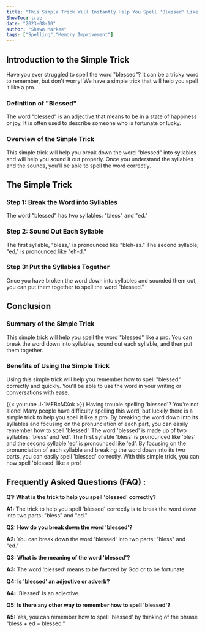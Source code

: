 ```yaml
---
title: "This Simple Trick Will Instantly Help You Spell 'Blessed' Like a Pro!"
ShowToc: true 
date: "2023-08-10"
author: "Shawn Markee" 
tags: ["Spelling","Memory Improvement"]
---
```

## Introduction to the Simple Trick

Have you ever struggled to spell the word "blessed"? It can be a tricky word to remember, but don't worry! We have a simple trick that will help you spell it like a pro. 

### Definition of "Blessed"

The word "blessed" is an adjective that means to be in a state of happiness or joy. It is often used to describe someone who is fortunate or lucky. 

### Overview of the Simple Trick 

This simple trick will help you break down the word "blessed" into syllables and will help you sound it out properly. Once you understand the syllables and the sounds, you'll be able to spell the word correctly. 

## The Simple Trick

### Step 1: Break the Word into Syllables 

The word "blessed" has two syllables: "bless" and "ed." 

### Step 2: Sound Out Each Syllable 

The first syllable, "bless," is pronounced like "bleh-ss." The second syllable, "ed," is pronounced like "eh-d." 

### Step 3: Put the Syllables Together 

Once you have broken the word down into syllables and sounded them out, you can put them together to spell the word "blessed." 

## Conclusion 

### Summary of the Simple Trick 

This simple trick will help you spell the word "blessed" like a pro. You can break the word down into syllables, sound out each syllable, and then put them together. 

### Benefits of Using the Simple Trick 

Using this simple trick will help you remember how to spell "blessed" correctly and quickly. You'll be able to use the word in your writing or conversations with ease.

{{< youtube J-1MEBcMXok >}} 
Having trouble spelling 'blessed'? You're not alone! Many people have difficulty spelling this word, but luckily there is a simple trick to help you spell it like a pro. By breaking the word down into its syllables and focusing on the pronunciation of each part, you can easily remember how to spell 'blessed'. The word 'blessed' is made up of two syllables: 'bless' and 'ed'. The first syllable 'bless' is pronounced like 'bles' and the second syllable 'ed' is pronounced like 'ed'. By focusing on the pronunciation of each syllable and breaking the word down into its two parts, you can easily spell 'blessed' correctly. With this simple trick, you can now spell 'blessed' like a pro!

## Frequently Asked Questions (FAQ) :
**Q1: What is the trick to help you spell 'blessed' correctly?**

**A1:** The trick to help you spell 'blessed' correctly is to break the word down into two parts: "bless" and "ed."

**Q2: How do you break down the word 'blessed'?**

**A2:** You can break down the word 'blessed' into two parts: "bless" and "ed."

**Q3: What is the meaning of the word 'blessed'?**

**A3:** The word 'blessed' means to be favored by God or to be fortunate.

**Q4: Is 'blessed' an adjective or adverb?**

**A4:** 'Blessed' is an adjective.

**Q5: Is there any other way to remember how to spell 'blessed'?**

**A5:** Yes, you can remember how to spell 'blessed' by thinking of the phrase "bless + ed = blessed."





